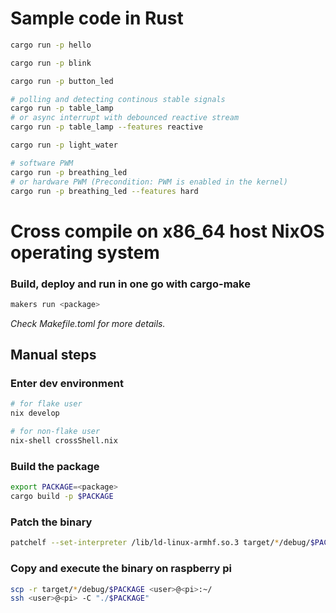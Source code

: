 # Sample code in Rust

```sh
cargo run -p hello
```

```sh
cargo run -p blink
```

```sh
cargo run -p button_led
```

```sh
# polling and detecting continous stable signals 
cargo run -p table_lamp
# or async interrupt with debounced reactive stream
cargo run -p table_lamp --features reactive
```

```sh
cargo run -p light_water
```

```sh
# software PWM
cargo run -p breathing_led
# or hardware PWM (Precondition: PWM is enabled in the kernel)
cargo run -p breathing_led --features hard
```

# Cross compile on x86_64 host NixOS operating system

### Build, deploy and run in one go with cargo-make

```sh
makers run <package>
```

_Check Makefile.toml for more details._

## Manual steps

### Enter dev environment

```sh
# for flake user
nix develop

# for non-flake user
nix-shell crossShell.nix
```

### Build the package

```sh
export PACKAGE=<package>
cargo build -p $PACKAGE
```

### Patch the binary

```sh
patchelf --set-interpreter /lib/ld-linux-armhf.so.3 target/*/debug/$PACKAGE
```

### Copy and execute the binary on raspberry pi

```sh
scp -r target/*/debug/$PACKAGE <user>@<pi>:~/
ssh <user>@<pi> -C "./$PACKAGE"
```